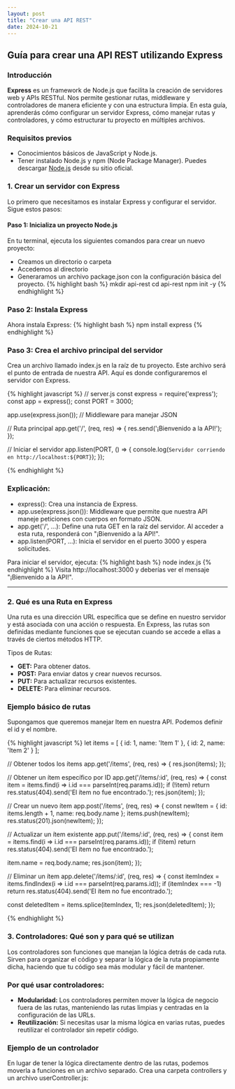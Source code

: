 ```yaml
---
layout: post
title: "Crear una API REST"
date: 2024-10-21
---
```


## Guía para crear una API REST utilizando Express

### Introducción

**Express** es un framework de Node.js que facilita la creación de servidores web y APIs RESTful. Nos permite gestionar rutas, middleware y controladores de manera eficiente y con una estructura limpia. En esta guía, aprenderás cómo configurar un servidor Express, cómo manejar rutas y controladores, y cómo estructurar tu proyecto en múltiples archivos.

### Requisitos previos

- Conocimientos básicos de JavaScript y Node.js.
- Tener instalado Node.js y npm (Node Package Manager).
Puedes descargar [Node.js](https://nodejs.org) desde su sitio oficial.

### 1. Crear un servidor con Express

Lo primero que necesitamos es instalar Express y configurar el servidor. Sigue estos pasos:

#### **Paso 1: Inicializa un proyecto Node.js**
En tu terminal, ejecuta los siguientes comandos para crear un nuevo proyecto:
-  Creamos un directorio o carpeta
-  Accedemos al directorio
-  Generaramos un archivo package.json con la configuración básica del proyecto.
{% highlight bash %}
   mkdir api-rest
   cd api-rest
   npm init -y
{% endhighlight %}

### Paso 2: Instala Express
Ahora instala Express:
{% highlight bash %}
npm install express
{% endhighlight %}

### Paso 3: Crea el archivo principal del servidor
Crea un archivo llamado index.js en la raíz de tu proyecto. Este archivo será el punto de entrada de nuestra API. Aquí es donde configuraremos el servidor con Express.

{% highlight javascript %}
// server.js
const express = require('express');
const app = express();
const PORT = 3000;

app.use(express.json()); // Middleware para manejar JSON

// Ruta principal
app.get('/', (req, res) => {
  res.send('¡Bienvenido a la API!');
});

// Iniciar el servidor
app.listen(PORT, () => {
  console.log(`Servidor corriendo en http://localhost:${PORT}`);
});

{% endhighlight %}

### Explicación:
- express(): Crea una instancia de Express.
- app.use(express.json()): Middleware que permite que nuestra API maneje peticiones con cuerpos en formato JSON.
- app.get('/', ...): Define una ruta GET en la raíz del servidor. Al acceder a esta ruta, responderá con "¡Bienvenido a la API!".
- app.listen(PORT, ...): Inicia el servidor en el puerto 3000 y espera solicitudes.
  
Para iniciar el servidor, ejecuta:
{% highlight bash %}
   node index.js
{% endhighlight %}
Visita http://localhost:3000 y deberías ver el mensaje "¡Bienvenido a la API!".
<hr>


### 2. Qué es una Ruta en Express

Una ruta es una dirección URL específica que se define en nuestro servidor y está asociada con una acción o respuesta. En Express, las rutas son definidas mediante funciones que se ejecutan cuando se accede a ellas a través de ciertos métodos HTTP.

Tipos de Rutas:
- **GET:** Para obtener datos.
- **POST:** Para enviar datos y crear nuevos recursos.
- **PUT:** Para actualizar recursos existentes.
- **DELETE:** Para eliminar recursos.

### Ejemplo básico de rutas
Supongamos que queremos manejar Item en nuestra API. Podemos definir el id y el nombre.

{% highlight javascript %}
let items = [
  { id: 1, name: 'Item 1' },
  { id: 2, name: 'Item 2' }
];

// Obtener todos los ítems
app.get('/items', (req, res) => {
  res.json(items);
});

// Obtener un ítem específico por ID
app.get('/items/:id', (req, res) => {
  const item = items.find(i => i.id === parseInt(req.params.id));
  if (!item) return res.status(404).send('El ítem no fue encontrado.');
  res.json(item);
});

// Crear un nuevo ítem
app.post('/items', (req, res) => {
  const newItem = {
    id: items.length + 1,
    name: req.body.name
  };
  items.push(newItem);
  res.status(201).json(newItem);
});

// Actualizar un ítem existente
app.put('/items/:id', (req, res) => {
  const item = items.find(i => i.id === parseInt(req.params.id));
  if (!item) return res.status(404).send('El ítem no fue encontrado.');

  item.name = req.body.name;
  res.json(item);
});

// Eliminar un ítem
app.delete('/items/:id', (req, res) => {
  const itemIndex = items.findIndex(i => i.id === parseInt(req.params.id));
  if (itemIndex === -1) return res.status(404).send('El ítem no fue encontrado.');

  const deletedItem = items.splice(itemIndex, 1);
  res.json(deletedItem);
});

{% endhighlight %}




###  3. Controladores: Qué son y para qué se utilizan
Los controladores son funciones que manejan la lógica detrás de cada ruta. Sirven para organizar el código y separar la lógica de la ruta propiamente dicha, haciendo que tu código sea más modular y fácil de mantener.

### Por qué usar controladores:
- **Modularidad:** Los controladores permiten mover la lógica de negocio fuera de las rutas, manteniendo las rutas limpias y centradas en la configuración de las URLs.
- **Reutilización:** Si necesitas usar la misma lógica en varias rutas, puedes reutilizar el controlador sin repetir código.

### Ejemplo de un controlador
En lugar de tener la lógica directamente dentro de las rutas, podemos moverla a funciones en un archivo separado. Crea una carpeta controllers y un archivo userController.js:

  

